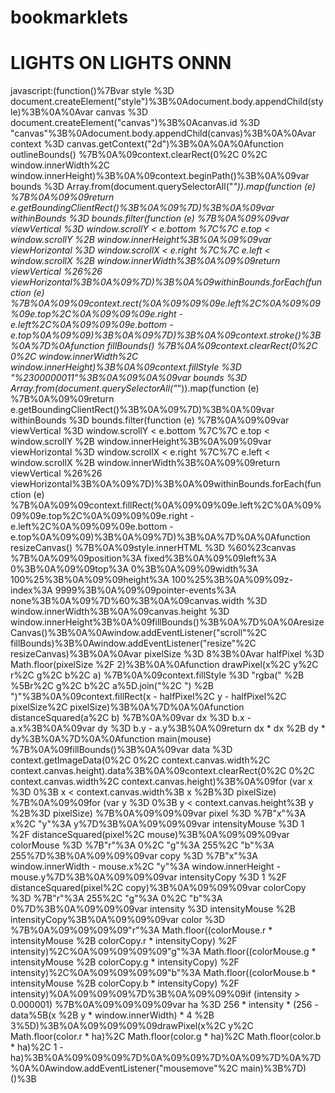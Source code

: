 # bookmarklets


# LIGHTS ON LIGHTS ONNN
javascript:(function()%7Bvar style %3D document.createElement("style")%3B%0Adocument.body.appendChild(style)%3B%0A%0Avar canvas %3D document.createElement("canvas")%3B%0Acanvas.id %3D "canvas"%3B%0Adocument.body.appendChild(canvas)%3B%0A%0Avar context %3D canvas.getContext("2d")%3B%0A%0A%0Afunction outlineBounds() %7B%0A%09context.clearRect(0%2C 0%2C window.innerWidth%2C window.innerHeight)%3B%0A%09context.beginPath()%3B%0A%09var bounds %3D Array.from(document.querySelectorAll("*")).map(function (e) %7B%0A%09%09return e.getBoundingClientRect()%3B%0A%09%7D)%3B%0A%09var withinBounds %3D bounds.filter(function (e) %7B%0A%09%09var viewVertical %3D window.scrollY < e.bottom %7C%7C e.top < window.scrollY %2B window.innerHeight%3B%0A%09%09var viewHorizontal %3D window.scrollX < e.right %7C%7C e.left < window.scrollX %2B window.innerWidth%3B%0A%09%09return viewVertical %26%26 viewHorizontal%3B%0A%09%7D)%3B%0A%09withinBounds.forEach(function (e) %7B%0A%09%09context.rect(%0A%09%09%09e.left%2C%0A%09%09%09e.top%2C%0A%09%09%09e.right - e.left%2C%0A%09%09%09e.bottom - e.top%0A%09%09)%3B%0A%09%7D)%3B%0A%09context.stroke()%3B%0A%7D%0Afunction fillBounds() %7B%0A%09context.clearRect(0%2C 0%2C window.innerWidth%2C window.innerHeight)%3B%0A%09context.fillStyle %3D "%2300000011"%3B%0A%09%0A%09var bounds %3D Array.from(document.querySelectorAll("*")).map(function (e) %7B%0A%09%09return e.getBoundingClientRect()%3B%0A%09%7D)%3B%0A%09var withinBounds %3D bounds.filter(function (e) %7B%0A%09%09var viewVertical %3D window.scrollY < e.bottom %7C%7C e.top < window.scrollY %2B window.innerHeight%3B%0A%09%09var viewHorizontal %3D window.scrollX < e.right %7C%7C e.left < window.scrollX %2B window.innerWidth%3B%0A%09%09return viewVertical %26%26 viewHorizontal%3B%0A%09%7D)%3B%0A%09withinBounds.forEach(function (e) %7B%0A%09%09context.fillRect(%0A%09%09%09e.left%2C%0A%09%09%09e.top%2C%0A%09%09%09e.right - e.left%2C%0A%09%09%09e.bottom - e.top%0A%09%09)%3B%0A%09%7D)%3B%0A%7D%0A%0Afunction resizeCanvas() %7B%0A%09style.innerHTML %3D %60%23canvas %7B%0A%09%09position%3A fixed%3B%0A%09%09left%3A 0%3B%0A%09%09top%3A 0%3B%0A%09%09width%3A 100%25%3B%0A%09%09height%3A 100%25%3B%0A%09%09z-index%3A 9999%3B%0A%09%09pointer-events%3A none%3B%0A%09%7D%60%3B%0A%09canvas.width %3D window.innerWidth%3B%0A%09canvas.height %3D window.innerHeight%3B%0A%09fillBounds()%3B%0A%7D%0A%0AresizeCanvas()%3B%0A%0Awindow.addEventListener("scroll"%2C fillBounds)%3B%0Awindow.addEventListener("resize"%2C resizeCanvas)%3B%0A%0Avar pixelSize %3D 8%3B%0Avar halfPixel %3D Math.floor(pixelSize %2F 2)%3B%0A%0Afunction drawPixel(x%2C y%2C r%2C g%2C b%2C a) %7B%0A%09context.fillStyle %3D "rgba(" %2B %5Br%2C g%2C b%2C a%5D.join("%2C ") %2B ")"%3B%0A%09context.fillRect(x - halfPixel%2C y - halfPixel%2C pixelSize%2C pixelSize)%3B%0A%7D%0A%0Afunction distanceSquared(a%2C b) %7B%0A%09var dx %3D b.x - a.x%3B%0A%09var dy %3D b.y - a.y%3B%0A%09return dx * dx %2B dy * dy%3B%0A%7D%0A%0Afunction main(mouse) %7B%0A%09fillBounds()%3B%0A%09var data %3D context.getImageData(0%2C 0%2C context.canvas.width%2C context.canvas.height).data%3B%0A%09context.clearRect(0%2C 0%2C context.canvas.width%2C context.canvas.height)%3B%0A%09for (var x %3D 0%3B x < context.canvas.width%3B x %2B%3D pixelSize) %7B%0A%09%09for (var y %3D 0%3B y < context.canvas.height%3B y %2B%3D pixelSize) %7B%0A%09%09%09var pixel %3D %7B"x"%3A x%2C "y"%3A y%7D%3B%0A%09%09%09var intensityMouse %3D 1 %2F distanceSquared(pixel%2C mouse)%3B%0A%09%09%09var colorMouse %3D %7B"r"%3A 0%2C "g"%3A 255%2C "b"%3A 255%7D%3B%0A%09%09%09var copy %3D %7B"x"%3A window.innerWidth - mouse.x%2C "y"%3A window.innerHeight - mouse.y%7D%3B%0A%09%09%09var intensityCopy %3D 1 %2F distanceSquared(pixel%2C copy)%3B%0A%09%09%09var colorCopy %3D %7B"r"%3A 255%2C "g"%3A 0%2C "b"%3A 0%7D%3B%0A%09%09%09var intensity %3D intensityMouse %2B intensityCopy%3B%0A%09%09%09var color %3D %7B%0A%09%09%09%09"r"%3A Math.floor((colorMouse.r * intensityMouse %2B colorCopy.r * intensityCopy) %2F intensity)%2C%0A%09%09%09%09"g"%3A Math.floor((colorMouse.g * intensityMouse %2B colorCopy.g * intensityCopy) %2F intensity)%2C%0A%09%09%09%09"b"%3A Math.floor((colorMouse.b * intensityMouse %2B colorCopy.b * intensityCopy) %2F intensity)%0A%09%09%09%7D%3B%0A%09%09%09if (intensity > 0.000001) %7B%0A%09%09%09%09var ha %3D 256 * intensity * (256 - data%5B(x %2B y * window.innerWidth) * 4 %2B 3%5D)%3B%0A%09%09%09%09drawPixel(x%2C y%2C Math.floor(color.r * ha)%2C Math.floor(color.g * ha)%2C Math.floor(color.b * ha)%2C 1 - ha)%3B%0A%09%09%09%7D%0A%09%09%7D%0A%09%7D%0A%7D%0A%0Awindow.addEventListener("mousemove"%2C main)%3B%7D)()%3B
